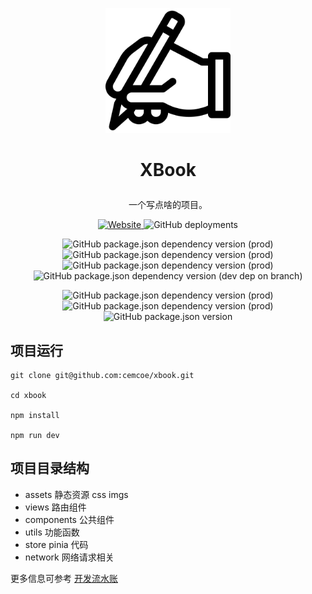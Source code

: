 <p align="center">
  <a href="https://x.cemcoe.com/">
    <img width="200" src="./logo.png">
  </a>
</p>

<h1 align="center"> 
 
  XBook

</h1>

<div align="center">
  
  一个写点啥的项目。
  
</div>

<p align="center">
  <a href="https://x.cemcoe.com">
    <img alt="Website" src="https://img.shields.io/website?down_color=lightgrey&down_message=offine&label=x.cemcoe.com&up_color=green&up_message=online&url=https%3A%2F%2Fx.cemcoe.com">
  </a>
  <img alt="GitHub deployments" src="https://img.shields.io/github/deployments/cemcoe/xbook/Production?label=vercel">
</p>

<p align="center">
  <img alt="GitHub package.json dependency version (prod)" src="https://img.shields.io/github/package-json/dependency-version/cemcoe/xbook/vue">
  <img alt="GitHub package.json dependency version (prod)" src="https://img.shields.io/github/package-json/dependency-version/cemcoe/xbook/vue-router">
  <img alt="GitHub package.json dependency version (prod)" src="https://img.shields.io/github/package-json/dependency-version/cemcoe/xbook/pinia">
  <img alt="GitHub package.json dependency version (dev dep on branch)" src="https://img.shields.io/github/package-json/dependency-version/cemcoe/xbook/dev/vite">
</p>

<p align="center">
  <img alt="GitHub package.json dependency version (prod)" src="https://img.shields.io/github/package-json/dependency-version/cemcoe/xbook/marked">
  <img alt="GitHub package.json dependency version (prod)" src="https://img.shields.io/github/package-json/dependency-version/cemcoe/xbook/vant">
  <img alt="GitHub package.json version" src="https://img.shields.io/github/package-json/v/cemcoe/xbook">
 
</p>

## 项目运行

```
git clone git@github.com:cemcoe/xbook.git

cd xbook

npm install

npm run dev
```

## 项目目录结构

- assets 静态资源 css imgs
- views 路由组件
- components 公共组件
- utils 功能函数
- store pinia 代码
- network 网络请求相关

更多信息可参考 [开发流水账](https://www.jianshu.com/nb/47900649)
